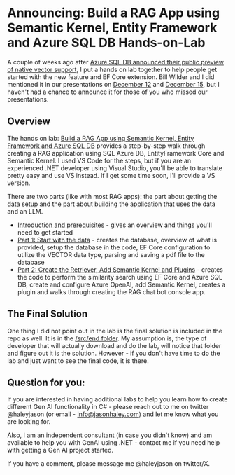 # Announcing: Build a RAG App using Semantic Kernel, Entity Framework and Azure SQL DB Hands-on-Lab

A couple of weeks ago after [Azure SQL DB announced their public preview of native vector support](https://devblogs.microsoft.com/azure-sql/exciting-announcement-public-preview-of-native-vector-support-in-azure-sql-database/), I put a hands on lab together to help people get started with the new feature and EF Core extension. Bill Wilder and I did mentioned it in our presentations on [December 12](https://jasonhaley.com/2024/11/12/november-2024-virtual-boston-azure-meetup/) and [December 15](https://jasonhaley.com/2024/11/15/november-2024-virtual-boston-azure-lunchtime-meetup/), but I haven't had a chance to announce it for those of you who missed our presentations.

## Overview

The hands on lab: [Build a RAG App using Semantic Kernel, Entity Framework and Azure SQL DB](https://github.com/JasonHaley/develop-rag-app-sk-ef-azure-sql-db) provides a step-by-step walk through creating a RAG application using SQL Azure DB, EntityFramework Core and Semantic Kernel. I used VS Code for the steps, but if you are an experienced .NET developer using Visual Studio, you'll be able to translate pretty easy and use VS instead. If I get some time soon, I'll provide a VS version.

There are two parts (like with most RAG apps): the part about getting the data setup and the part about building the application that uses the data and an LLM.

* [Introduction and prerequisites](https://github.com/JasonHaley/develop-rag-app-sk-ef-azure-sql-db?tab=readme-ov-file#build-a-rag-app-using-semantic-kernel-entity-framework-and-azure-sql-db) - gives an overview and things you'll need to get started
* [Part 1: Start with the data](https://github.com/JasonHaley/develop-rag-app-sk-ef-azure-sql-db/blob/main/part1-1.md#part-1-start-with-the-data) - creates the database, overview of what is provided, setup the database in the code, EF Core configuration to utilize the VECTOR data type, parsing and saving a pdf file to the database
* [Part 2: Create the Retriever, Add Semantic Kernel and Plugins](https://github.com/JasonHaley/develop-rag-app-sk-ef-azure-sql-db/blob/main/part2-1.md#part-2-create-the-retriever-add-semantic-kernel-and-plugins) - creates the code to perform the similarity search using EF Core and Azure SQL DB, create and configure Azure OpenAI, add Semantic Kernel, creates a plugin and walks through creating the RAG chat bot console app.

## The Final Solution

One thing I did not point out in the lab is the final solution is included in the repo as well. It is in the [/src/end folder](https://github.com/JasonHaley/develop-rag-app-sk-ef-azure-sql-db/tree/main/src/end). My assumption is, the type of developer that will actually download and do the lab, will notice that folder and figure out it is the solution. However - if you don't have time to do the lab and just want to see the final code, it is there.

## Question for you:

If you are interested in having additional labs to help you learn how to create different Gen AI functionality in C# - please reach out to me on twitter @haleyjason (or email - info@jasonhaley.com) and let me know what you are looking for. 

Also, I am an independent consultant (in case you didn't know) and am available to help you with GenAI using .NET - contact me if you need help with getting a Gen AI project started.

If you have a comment, please message me @haleyjason on twitter/X.

